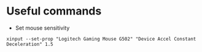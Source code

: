 # Useful commands

- Set mouse sensitivity

```shell
xinput --set-prop "Logitech Gaming Mouse G502" "Device Accel Constant Deceleration" 1.5
```